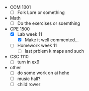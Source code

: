 - COM 1001
	- [ ] Folk Lore or something
- Math
	- [ ] Do the exercises or soemthing
- CPE 1500
	- [x] Lab week 11
		- [x] Make it well commented...
	- [ ] Homework week 11
		- [ ] last prblem k maps and such
- CSC 1110
	 - [ ] turn in ex9
- other
	- [ ] do some work on ai hehe
	- [ ] music hall?
	- [ ] child rower
